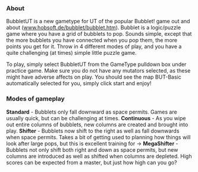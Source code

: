 ### About
BubbletUT is a new gametype for UT of the popular Bubblet! game out and about
(www.hobsoft.de/bubblet/bubblet.htm). Bubblet is a logic/puzzle game where you have a
grid of bubblets to pop. Sounds simple, except that the more bubblets you have connected
when you pop them, the more points you get for it. Throw in 4 different modes of play, and
you have a quite challenging (at times) simple little puzzle game.

To play, simply select BubbletUT from the GameType pulldown box under practice game.
Make sure you do not have any mutators selected, as these might have adverse affects on play.
You should see the map BUT-Basic automatically selected for you, simply click start and enjoy!

### Modes of gameplay

**Standard** - Bubblets only fall downward as space permits. Games are usually quick, but can be
challenging at times.
**Continuous** - As you wipe out entire columns of bubblets, new columns are created and brought into
play.
**Shifter** - Bubblets now shift to the right as well as fall downwards when space permits. Takes a bit
of getting used to planning how things will look after large pops, but this is
excellent training for ->
**MegaShifter** - Bubblets not only shift both right and down as space permits, but new columns are introduced
as well as shifted when columns are depleted. High scores can be expected from a master,
but just how high can you go?
